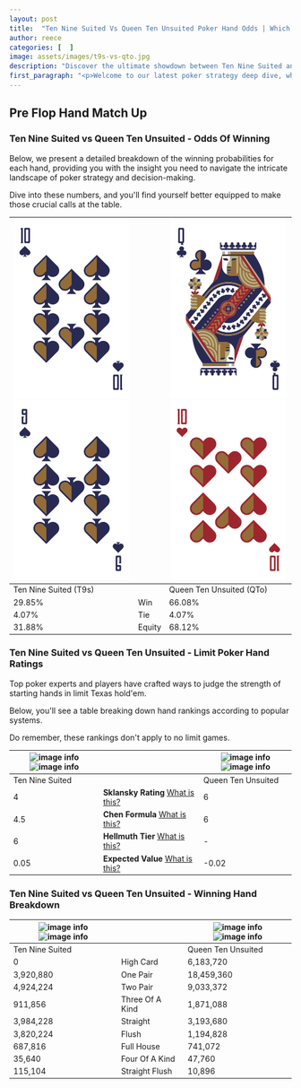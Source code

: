 ```yaml
---
layout: post
title:  "Ten Nine Suited Vs Queen Ten Unsuited Poker Hand Odds | Which Is The Better Hand In Poker? A Complete Guide"
author: reece
categories: [  ]
image: assets/images/t9s-vs-qto.jpg
description: "Discover the ultimate showdown between Ten Nine Suited and Queen Ten Unsuited in poker! Uncover the odds, strategies, and scenarios where one hand triumphs over the other. Get ready to up your poker game with this thrilling analysis."
first_paragraph: "<p>Welcome to our latest poker strategy deep dive, where we're pitting two distinct hands against each other in a high-stakes showdown: Ten Nine Suited vs Queen Ten Unsuited.</p><p>In the dynamic world of poker, every decision counts, and knowing which hand holds the upper hand is key to your success at the table.</p><p>In this article, we'll dissect these two hands, explore the scenarios where one dominates the other, and equip you with the knowledge to make strategic choices that can tip the odds in your favor.</p><p>Get ready to unravel the intriguing dynamics of these poker hands and elevate your game to new heights.</p>"
---
```




[comment]: # (sp0)

## Pre Flop Hand Match Up

<div class="table hand-ratings" markdown="1"> 



### Ten Nine Suited vs Queen Ten Unsuited - Odds Of Winning

Below, we present a detailed breakdown of the winning probabilities for each hand, providing you with the insight you need to navigate the intricate landscape of poker strategy and decision-making. 

Dive into these numbers, and you'll find yourself better equipped to make those crucial calls at the table.


    
| ![image info](assets/images/hand1/t.png) ![image info](assets/images/hand1/9.png) |  | ![image info](assets/images/hand2/q.png) ![image info](assets/images/hand2/to.png) |
| -------- | -------- | -------- |
| Ten Nine Suited (T9s) |  | Queen Ten Unsuited (QTo) |
| 29.85% | Win | 66.08% |
| 4.07% | Tie | 4.07% |
| 31.88% | Equity | 68.12% |




[comment]: # (sp1)



### Ten Nine Suited vs Queen Ten Unsuited - Limit Poker Hand Ratings

Top poker experts and players have crafted ways to judge the strength of starting hands in limit Texas hold'em. 

Below, you'll see a table breaking down hand rankings according to popular systems. 

Do remember, these rankings don't apply to no limit games.


    
| ![image info](https://www.riverpairs.com/assets/images/hand1/t.png) ![image info](https://www.riverpairs.com/assets/images/hand1/9.png) |  | ![image info](https://www.riverpairs.com/assets/images/hand2/q.png) ![image info](https://www.riverpairs.com/assets/images/hand2/to.png) |
| -------- | -------- | -------- |
| Ten Nine Suited |  | Queen Ten Unsuited |
| 4 | **Sklansky Rating** [What is this?](/sklansky-rating-explained) | 6 |
| 4.5 | **Chen Formula** [What is this?](/chen-formula-explained) | 6 |
| 6 | **Hellmuth Tier** [What is this?](/Hellmuth-tier-explained) | - |
| 0.05 | **Expected Value** [What is this?](/expected-value-explained) | -0.02 |




[comment]: # (sp2)



### Ten Nine Suited vs Queen Ten Unsuited - Winning Hand Breakdown


    
| ![image info](https://www.riverpairs.com/assets/images/hand1/t.png) ![image info](https://www.riverpairs.com/assets/images/hand1/9.png) |  | ![image info](https://www.riverpairs.com/assets/images/hand2/q.png) ![image info](https://www.riverpairs.com/assets/images/hand2/to.png) |
| -------- | -------- | -------- |
| Ten Nine Suited |  | Queen Ten Unsuited |
| 0 | High Card | 6,183,720 |
| 3,920,880 | One Pair | 18,459,360 |
| 4,924,224 | Two Pair | 9,033,372 |
| 911,856 | Three Of A Kind | 1,871,088 |
| 3,984,228 | Straight | 3,193,680 |
| 3,820,224 | Flush | 1,194,828 |
| 687,816 | Full House | 741,072 |
| 35,640 | Four Of A Kind | 47,760 |
| 115,104 | Straight Flush | 10,896 |




[comment]: # (sp3)



</div>

[comment]: # (sp4)



[comment]: # (sp5)

